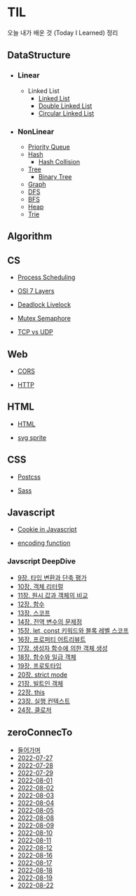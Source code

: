 # TIL

오늘 내가 배운 것 (Today I Learned) 정리

## DataStructure

- ### Linear
  - Linked List
    - [Linked List](https://github.com/SleeplessN/TIL/blob/main/DataStructure/Linear/Linked%20List/Linked%20List/Linked%20List.md)
    - [Double Linked List](https://github.com/SleeplessN/TIL/blob/main/DataStructure/Linear/Linked%20List/Double%20Linked%20List/Double%20Linked%20List.md)
    - [Circular Linked List](https://github.com/SleeplessN/TIL/blob/main/DataStructure/Linear/Linked%20List/Circular%20Linked%20List/Circular%20Linked%20List.md)
- ### NonLinear

  - [Priority Queue](https://github.com/SleeplessN/TIL/blob/main/DataStructure/NonLinear/Priority%20Queue/Priority%20Queue.md)
  - [Hash](https://github.com/SleeplessN/TIL/blob/main/DataStructure/NonLinear/Hash/Hash.md)
    - [Hash Collision](https://github.com/SleeplessN/TIL/blob/main/DataStructure/NonLinear/Hash/Hash%20Collision/Hash%20Collision.md)
  - [Tree](https://github.com/SleeplessN/TIL/blob/main/DataStructure/NonLinear/Tree/Tree/Tree.md)
    - [Binary Tree](<https://github.com/SleeplessN/TIL/blob/main/DataStructure/NonLinear/Tree/Tree/Binary%20Tree/Binary%20Tree%20(%EC%9D%B4%EC%A7%84%20%ED%8A%B8%EB%A6%AC).md>)
  - [Graph](https://github.com/SleeplessN/TIL/blob/main/DataStructure/NonLinear/Graph/Graph.md)
  - [DFS](https://github.com/SleeplessN/TIL/blob/main/DataStructure/NonLinear/DFS/DFS.md)
  - [BFS](https://github.com/SleeplessN/TIL/blob/main/DataStructure/NonLinear/BFS/BFS.md)
  - [Heap](https://github.com/SleeplessN/TIL/blob/main/DataStructure/NonLinear/Heap/Heap.md)
  - [Trie](https://github.com/SleeplessN/TIL/blob/main/DataStructure/NonLinear/Trie/Trie.md)

## Algorithm

## CS

- [Process Scheduling](https://github.com/SleeplessN/TIL/blob/main/CS/Process%20Scheduling/Process%20Sceduling.md)

- [OSI 7 Layers](https://github.com/SleeplessN/TIL/blob/main/CS/OSI%207%20Layers/OSI%207%20Layers.md)

- [Deadlock Livelock](https://github.com/SleeplessN/TIL/blob/main/CS/Deadlock%20Livelock/Deadlock%20Livelock.md)

- [Mutex Semaphore](https://github.com/SleeplessN/TIL/blob/main/CS/Mutex%20Semaphore/Mutex%20Semaphore.md)

- [TCP vs UDP](https://github.com/SleeplessN/TIL/blob/main/CS/TCP-UDP/TCP-UDP.md)

## Web

- [CORS](https://github.com/SleeplessN/TIL/blob/main/Web/CORS/CORS.md)

- [HTTP](https://github.com/SleeplessN/TIL/blob/main/Web/HTTP/HTTP.md)

## HTML

- [HTML](https://github.com/SleeplessN/TIL/blob/main/HTML/HTML/HTML.md)

- [svg sprite](https://github.com/SleeplessN/TIL/blob/main/HTML/svg-sprite/svg-sprite.md)

## CSS

- [Postcss](https://github.com/SleeplessN/TIL/blob/main/CSS/Postcss/Postcss.md)

- [Sass](https://github.com/SleeplessN/TIL/blob/main/CSS/Sass/Sass.md)

## Javascript

- [Cookie in Javascript](https://github.com/SleeplessN/TIL/blob/main/Javascript/Cookie%20in%20Javascript.md)

- [encoding function](<https://github.com/SleeplessN/TIL/blob/main/Javascript/escape()%20encodeURI()%20encodeURIComponent().md>)

### Javscript DeepDive

- [9장. 타입 변환과 단축 평가](https://github.com/SleeplessN/TIL/blob/main/Javascript/Javascript%20DeepDive/9%EC%9E%A5%20%ED%83%80%EC%9E%85%20%EB%B3%80%ED%99%98%EA%B3%BC%20%EB%8B%A8%EC%B6%95%20%ED%8F%89%EA%B0%80.md)
- [10장. 객체 리터럴](https://github.com/SleeplessN/TIL/blob/main/Javascript/Javascript%20DeepDive/10%EC%9E%A5%20%EA%B0%9D%EC%B2%B4%20%EB%A6%AC%ED%84%B0%EB%9F%B4.md)
- [11장. 원시 값과 객체의 비교](https://github.com/SleeplessN/TIL/blob/main/Javascript/Javascript%20DeepDive/11%EC%9E%A5%20%EC%9B%90%EC%8B%9C%20%EA%B0%92%EA%B3%BC%20%EA%B0%9D%EC%B2%B4%EC%9D%98%20%EB%B9%84%EA%B5%90.md)
- [12장. 함수](https://github.com/SleeplessN/TIL/blob/main/Javascript/Javascript%20DeepDive/12%EC%9E%A5%20%ED%95%A8%EC%88%98.md)
- [13장. 스코프](https://github.com/SleeplessN/TIL/blob/main/Javascript/Javascript%20DeepDive/13%EC%9E%A5%20%EC%8A%A4%EC%BD%94%ED%94%84.md)
- [14장. 전역 변수의 문제점](https://github.com/SleeplessN/TIL/blob/main/Javascript/Javascript%20DeepDive/14%EC%9E%A5%20%EC%A0%84%EC%97%AD%20%EB%B3%80%EC%88%98%EC%9D%98%20%EB%AC%B8%EC%A0%9C%EC%A0%90.md)
- [15장. let, const 키워드와 블록 레벨 스코프](https://github.com/SleeplessN/TIL/blob/main/Javascript/Javascript%20DeepDive/15%EC%9E%A5%20let%2C%20const%20%ED%82%A4%EC%9B%8C%EB%93%9C%EC%99%80%20%EB%B8%94%EB%A1%9D%20%EB%A0%88%EB%B2%A8%20%EC%8A%A4%EC%BD%94%ED%94%84.md)
- [16장. 프로퍼티 어트리뷰트](https://github.com/SleeplessN/TIL/blob/main/Javascript/Javascript%20DeepDive/16%EC%9E%A5%20%ED%94%84%EB%A1%9C%ED%8D%BC%ED%8B%B0%20%EC%96%B4%ED%8A%B8%EB%A6%AC%EB%B7%B0%ED%8A%B8.md)
- [17장. 생성자 함수에 의한 객체 생성](https://github.com/SleeplessN/TIL/blob/main/Javascript/Javascript%20DeepDive/17%EC%9E%A5%20%EC%83%9D%EC%84%B1%EC%9E%90%20%ED%95%A8%EC%88%98%EC%97%90%20%EC%9D%98%ED%95%9C%20%EA%B0%9D%EC%B2%B4%20%EC%83%9D%EC%84%B1.md)
- [18장. 함수와 일급 객체](https://github.com/SleeplessN/TIL/blob/main/Javascript/Javascript%20DeepDive/18%EC%9E%A5%20%ED%95%A8%EC%88%98%EC%99%80%20%EC%9D%BC%EA%B8%89%20%EA%B0%9D%EC%B2%B4.md)
- [19장. 프로토타입](https://github.com/SleeplessN/TIL/blob/main/Javascript/Javascript%20DeepDive/19%EC%9E%A5%20%ED%94%84%EB%A1%9C%ED%86%A0%ED%83%80%EC%9E%85.md)
- [20장. strict mode](https://github.com/SleeplessN/TIL/blob/main/Javascript/Javascript%20DeepDive/20%EC%9E%A5%20strict%20mode.md)
- [21장. 빌트인 객체](https://github.com/SleeplessN/TIL/blob/main/Javascript/Javascript%20DeepDive/21%EC%9E%A5%20%EB%B9%8C%ED%8A%B8%EC%9D%B8%20%EA%B0%9D%EC%B2%B4.md)
- [22장. this](https://github.com/SleeplessN/TIL/blob/main/Javascript/Javascript%20DeepDive/22%EC%9E%A5%20this.md)
- [23장. 실행 컨텍스트](https://github.com/SleeplessN/TIL/blob/main/Javascript/Javascript%20DeepDive/23%EC%9E%A5%20%EC%8B%A4%ED%96%89%20%EC%BB%A8%ED%85%8D%EC%8A%A4%ED%8A%B8.md)
- [24장. 클로저](https://github.com/SleeplessN/TIL/blob/main/Javascript/Javascript%20DeepDive/24%EC%9E%A5%20%ED%81%B4%EB%A1%9C%EC%A0%80.md)

## zeroConnecTo

- [들어가며](https://github.com/SleeplessN/TIL/blob/main/zeroConnecTo/start.md)
- [2022-07-27](https://github.com/SleeplessN/TIL/blob/main/zeroConnecTo/2022-07-27/2022-07-27.md)
- [2022-07-28](https://github.com/SleeplessN/TIL/blob/main/zeroConnecTo/2022-07-28/2022-07-28.md)
- [2022-07-29](https://github.com/SleeplessN/TIL/blob/main/zeroConnecTo/2022-07-29/2022-07-29.md)
- [2022-08-01](https://github.com/SleeplessN/TIL/blob/main/zeroConnecTo/2022-08-01/2022-08-01%20.md)
- [2022-08-02](https://github.com/SleeplessN/TIL/blob/main/zeroConnecTo/2022-08-02/2022-08-02.md)
- [2022-08-03](https://github.com/SleeplessN/TIL/blob/main/zeroConnecTo/2022-08-03/2022-08-03.md)
- [2022-08-04](https://github.com/SleeplessN/TIL/blob/main/zeroConnecTo/2022-08-04/2022-08-04.md)
- [2022-08-05](https://github.com/SleeplessN/TIL/blob/main/zeroConnecTo/2022-08-05/2022-08-05.md)
- [2022-08-08](https://github.com/SleeplessN/TIL/blob/main/zeroConnecTo/2022-08-08/2022-08-08.md)
- [2022-08-09](https://github.com/SleeplessN/TIL/blob/main/zeroConnecTo/2022-08-09/2022-08-09.md)
- [2022-08-10](https://github.com/SleeplessN/TIL/blob/main/zeroConnecTo/2022-08-10/2022-08-10.md)
- [2022-08-11](https://github.com/SleeplessN/TIL/blob/main/zeroConnecTo/2022-08-11/2022-08-11.md)
- [2022-08-12](https://github.com/SleeplessN/TIL/blob/main/zeroConnecTo/2022-08-12/2022-08-12.md)
- [2022-08-16](https://github.com/SleeplessN/TIL/blob/main/zeroConnecTo/2022-08-16/2022-08-16.md)
- [2022-08-17](https://github.com/SleeplessN/TIL/blob/main/zeroConnecTo/2022-08-17/2022-08-17.md)
- [2022-08-18](https://github.com/SleeplessN/TIL/blob/main/zeroConnecTo/2022-08-18/2022-08-18.md)
- [2022-08-19](https://github.com/SleeplessN/TIL/blob/main/zeroConnecTo/2022-08-19/2022-08-19.md)
- [2022-08-22](https://github.com/SleeplessN/TIL/blob/main/zeroConnecTo/2022-08-22/2022-08-22.md)

